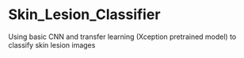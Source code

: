 # Skin_Lesion_Classifier

Using basic CNN and transfer learning (Xception pretrained model) to classify skin lesion images
